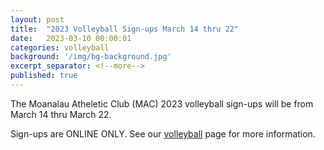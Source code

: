 ```yaml
---
layout: post
title:  "2023 Volleyball Sign-ups March 14 thru 22"
date:   2023-03-10 00:00:01
categories: volleyball
background: '/img/bg-background.jpg'
excerpt_separator: <!--more-->
published: true
---
```

The Moanalau Atheletic Club (MAC) 2023 volleyball sign-ups will be from March 14 thru March 22.

Sign-ups are ONLINE ONLY. See our [volleyball](/volleyball) page for more information.